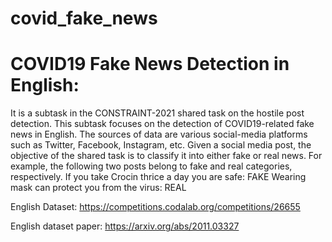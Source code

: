 # covid_fake_news
# COVID19 Fake News Detection in English: 
It is a subtask in the CONSTRAINT-2021 shared task on the hostile post detection.
This subtask focuses on the detection of COVID19-related fake news in English. The sources of data are various social-media platforms such as Twitter, Facebook, Instagram, etc. Given a social media post, the objective of the shared task is to classify it into either fake or real news. For example, the following two posts belong to fake and real categories, respectively.
If you take Crocin thrice a day you are safe: FAKE
Wearing mask can protect you from the virus: REAL

English Dataset: https://competitions.codalab.org/competitions/26655

English dataset paper: https://arxiv.org/abs/2011.03327
